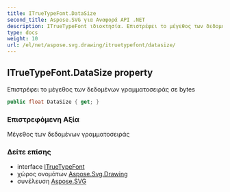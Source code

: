 ```yaml
---
title: ITrueTypeFont.DataSize
second_title: Aspose.SVG για Αναφορά API .NET
description: ITrueTypeFont ιδιοκτησία. Επιστρέφει το μέγεθος των δεδομένων γραμματοσειράς σε bytes
type: docs
weight: 10
url: /el/net/aspose.svg.drawing/itruetypefont/datasize/
---
```

## ITrueTypeFont.DataSize property

Επιστρέφει το μέγεθος των δεδομένων γραμματοσειράς σε bytes

```csharp
public float DataSize { get; }
```

### Επιστρεφόμενη Αξία

Μέγεθος των δεδομένων γραμματοσειράς

### Δείτε επίσης

* interface [ITrueTypeFont](../)
* χώρος ονομάτων [Aspose.Svg.Drawing](../../itruetypefont/)
* συνέλευση [Aspose.SVG](../../../)


